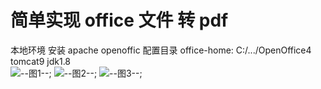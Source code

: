 # 简单实现 office 文件 转 pdf
本地环境 安装 apache openoffic 配置目录
office-home: C:/.../OpenOffice4
tomcat9
jdk1.8  
![--图1--](https://github.com/523171376/ertake-button/blob/master/src/main/resources/static/images/gif/screen1.gif);
![--图2--](https://github.com/523171376/ertake-button/blob/master/src/main/resources/static/images/gif/screen2.gif);
![--图3--](https://github.com/523171376/ertake-button/blob/master/src/main/resources/static/images/gif/screen3.gif);
